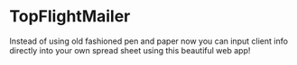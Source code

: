 # TopFlightMailer

Instead of using old fashioned pen and paper now you can input client info directly into your own spread sheet using this beautiful web app! 
